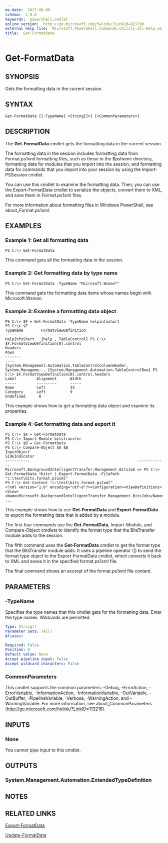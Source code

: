 ```yaml
---
ms.date:  2017-06-09
schema:  2.0.0
keywords:  powershell,cmdlet
online version:  http://go.microsoft.com/fwlink/?LinkId=821790
external help file:  Microsoft.PowerShell.Commands.Utility.dll-Help.xml
title:  Get-FormatData
---
```


# Get-FormatData

## SYNOPSIS
Gets the formatting data in the current session.

## SYNTAX

```
Get-FormatData [[-TypeName] <String[]>] [<CommonParameters>]
```

## DESCRIPTION
The **Get-FormatData** cmdlet gets the formatting data in the current session.

The formatting data in the session includes formatting data from Format.ps1xml formatting files, such as those in the $pshome directory, formatting data for modules that you import into the session, and formatting data for commands that you import into your session by using the Import-PSSession cmdlet.

You can use this cmdlet to examine the formatting data.
Then, you can use the Export-FormatData cmdlet to serialize the objects, convert them to XML, and save them in Format.ps1xml files.

For more information about formatting files in Windows PowerShell, see about_Format.ps1xml.

## EXAMPLES

### Example 1: Get all formatting data
```
PS C:\> Get-FormatData
```

This command gets all the formatting data in the session.

### Example 2: Get formatting data by type name
```
PS C:\> Get-FormatData -TypeName "Microsoft.Wsman*"
```

This command gets the formatting data items whose names begin with Microsoft.Wsman.

### Example 3: Examine a formatting data object
```
PS C:\> $F = Get-FormatData -TypeName helpinfoshort
PS C:\> $F
TypeName        FormatViewDefinition
--------        --------------------
HelpInfoShort   {help , TableControl} PS C:\> $F.FormatViewDefinition[0].control
Headers                                                                    Rows
-------                                                                    ----
{System.Management.Automation.TableControlColumnHeader, System.Manageme... {System.Management.Automation.TableControlRow} PS C:\> $F.FormatViewDefinition[0].control.headers
Label         Alignment      Width
-----         ---------      -----
Name          Left           33
Category      Left           9
Undefined      0
```

This example shows how to get a formatting data object and examine its properties.

### Example 4: Get formatting data and export it
```
PS C:\> $A = Get-FormatData
PS C:\> Import-Module bitstransfer
PS C:\> $B = Get-FormatData
PS C:\> Compare-Object $A $B
InputObject                                                SideIndicator
-----------                                                -------------
Microsoft.BackgroundIntelligentTransfer.Management.BitsJob => PS C:\> Get-FormatData *bits* | Export-FormatData -FilePath "c:\test\bits.format.ps1xml"
PS C:\> Get-Content "c:\test\bits.format.ps1xml"
<?xml version="1.0" encoding="utf-8"?><Configuration><ViewDefinitions>
<View><Name>Microsoft.BackgroundIntelligentTransfer.Management.BitsJob</Name>
...
```

This example shows how to use **Get-FormatData** and **Export-FormatData** to export the formatting data that is added by a module.

The first four commands use the **Get-FormatData**, Import-Module, and Compare-Object cmdlets to identify the format type that the BitsTransfer module adds to the session.

The fifth command uses the **Get-FormatData** cmdlet to get the format type that the BitsTransfer module adds.
It uses a pipeline operator (|) to send the format type object to the Export-FormatData cmdlet, which converts it back to XML and saves it in the specified format.ps1xml file.

The final command shows an excerpt of the format.ps1xml file content.

## PARAMETERS

### -TypeName
Specifies the type names that this cmdlet gets for the formatting data.
Enter the type names.
Wildcards are permitted.

```yaml
Type: String[]
Parameter Sets: (All)
Aliases: 

Required: False
Position: 0
Default value: None
Accept pipeline input: False
Accept wildcard characters: False
```

### CommonParameters
This cmdlet supports the common parameters: -Debug, -ErrorAction, -ErrorVariable, -InformationAction, -InformationVariable, -OutVariable, -OutBuffer, -PipelineVariable, -Verbose, -WarningAction, and -WarningVariable. For more information, see about_CommonParameters (http://go.microsoft.com/fwlink/?LinkID=113216).

## INPUTS

### None
You cannot pipe input to this cmdlet.

## OUTPUTS

### System.Management.Automation.ExtendedTypeDefinition

## NOTES

## RELATED LINKS

[Export-FormatData](Export-FormatData.md)

[Update-FormatData](Update-FormatData.md)

